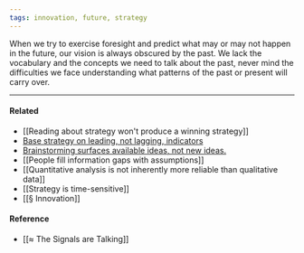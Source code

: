 ```yaml
---
tags: innovation, future, strategy
---
```


When we try to exercise foresight and predict what may or may not happen in the future, our vision is always obscured by the past. We lack the vocabulary and the concepts we need to talk about the past, never mind the difficulties we face understanding what patterns of the past or present will carry over.

---

#### Related

- [[Reading about strategy won't produce a winning strategy]]
- [Base strategy on leading, not lagging, indicators](https://publish.obsidian.md/mobydiction/notes/Base+strategy+on+leading%2C+not+lagging%2C+indicators)
- [Brainstorming surfaces available ideas, not new ideas.](https://publish.obsidian.md/mobydiction/notes/Brainstorming+surfaces+available+ideas%2C+not+new+ideas.)
- [[People fill information gaps with assumptions]]
- [[Quantitative analysis is not inherently more reliable than qualitative data]]
- [[Strategy is time-sensitive]]
- [[§ Innovation]]

#### Reference

- [[≈ The Signals are Talking]]
